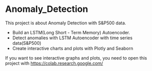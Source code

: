 # Anomaly_Detection

This project is about Anomaly Detection with S&P500 data.

 - Build an LSTM(Long Short - Term Memory) Autoencoder.
 - Detect anomalies with LSTM Autoencoder with time series data(S&P500)
 - Create interactive charts and plots with Plotly and Seaborn
 
If you want to see interactive graphs and plots, you need to open this project with https://colab.research.google.com/
